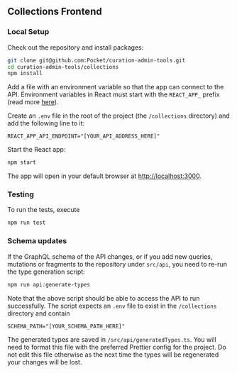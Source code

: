 ## Collections Frontend

### Local Setup

Check out the repository and install packages:

```bash
git clone git@github.com:Pocket/curation-admin-tools.git
cd curation-admin-tools/collections
npm install
```

Add a file with an environment variable so that the app can connect to the API. Environment variables in React must start with the `REACT_APP_` prefix (read more [here](https://create-react-app.dev/docs/adding-custom-environment-variables/)).

Create an `.env` file in the root of the project (the `/collections` directory) and add the following line to it:

```dotenv
REACT_APP_API_ENDPOINT="[YOUR_API_ADDRESS_HERE]"
```

Start the React app:

```bash
npm start
```

The app will open in your default browser at [http://localhost:3000](http://localhost:3000).

### Testing

To run the tests, execute

```bash
npm run test
```

### Schema updates

If the GraphQL schema of the API changes, or if you add new queries, mutations or fragments to the repository under `src/api`, you need to re-run the type generation script:

```bash
npm run api:generate-types
```

Note that the above script should be able to access the API to run successfully. The script expects an `.env` file to exist in the `/collections` directory and contain

```dotenv
SCHEMA_PATH="[YOUR_SCHEMA_PATH_HERE]"
```

The generated types are saved in `/src/api/generatedTypes.ts`. You will need to format this file with the preferred Prettier config for the project. Do not edit this file otherwise as the next time the types will be regenerated your changes will be lost.
